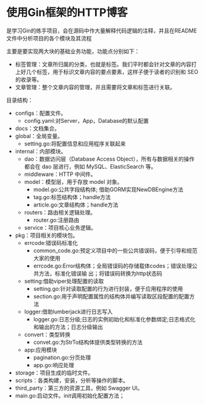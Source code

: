 # 使用Gin框架的HTTP博客

是学习Gin的练手项目，会在源码中作大量解释代码逻辑的注释，并且在README文件中分析项目的各个模块及其流程

主要是要实现两大块的基础业务功能，功能点分别如下：
 * 标签管理：文章所归属的分类，也就是标签。我们平时都会针对文章的内容打上好几个标签，用于标识文章内容的要点要素，这样子便于读者的识别和 SEO 的收录等。
 * 文章管理：整个文章内容的管理，并且需要将文章和标签进行关联。

  目录结构：
* configs：配置文件。
   * config.yaml:对Server，App，Database的默认配置
* docs：文档集合。
* global：全局变量。
   * setting.go:将配置信息和应用程序关联起来
* internal：内部模块。
   * dao：数据访问层（Database Access Object），所有与数据相关的操作都会在 dao 层进行，例如 MySQL、ElasticSearch 等。
   * middleware：HTTP 中间件。
   * model：模型层，用于存放 model 对象。
      * model.go:公共字段结构体; 借助GORM实现NewDBEngine方法
      * tag.go:标签结构体；handle方法
      * article.go:文章结构体；handle方法
   * routers：路由相关逻辑处理。
      * router.go:注册路由
   * service：项目核心业务逻辑。
 * pkg：项目相关的模块包。
    * errcode:错误码标准化
       * common_code.go:预定义项目中的一些公共错误码，便于引导和规范大家的使用
       * errcode.go:Error结构体；全局错误码的存储载体codes；错误处理公共方法，标准化错误输
出；将错误码转换为http状态码
    * setting:借助viper处理配置的读取
       * setting.go:针对读取配置的行为进行封装，便于应用程序的使用
       * section.go:用于声明配置属性的结构体并编写读取区段配置的配置方法
    * logger:借助lumberjack进行日志写入
       * logger.go:日志分级;日志的实例初始化和标准化参数绑定;日志格式化和输出的方法；日志分级输出
    * convert：类型转换
       * convet.go:为StrTo结构体提供类型转换的方法
    * app:应用模块
       * pagination.go:分页处理
       * app.go:响应处理
 * storage：项目生成的临时文件。
 * scripts：各类构建，安装，分析等操作的脚本。
 * third_party：第三方的资源工具，例如 Swagger UI。
 * main.go:启动文件。init调用初始化配置方法；
